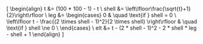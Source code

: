 \[
\begin{align}
t &= (100 * 100 - 1) - t \\
shell &= \left\lfloor\frac{\sqrt{t}+1}{2}\right\rfloor \\
leg &= \begin{cases}
    0       & \quad \text{if } shell = 0 \\
    \left\lfloor t - \frac{(2 \times shell - 1)^2}{2 \times shell} \right\rfloor  & \quad \text{if } shell \ne 0 \\
\end{cases} \\
elt &= t - (2 * shell - 1)^2 - 2 * shell * leg - shell + 1
\end{align}
\]
